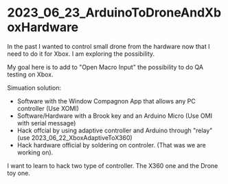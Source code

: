 # 2023_06_23_ArduinoToDroneAndXboxHardware
In the past I wanted to control small drone from the hardware now that I need to do it for Xbox. I am exploring the possibility.


My goal here is to add to "Open Macro Input" the possibility to do QA testing on Xbox.

Simuation solution:
- Software with the Window Compagnon App that allows any PC controller (Use XOMI)
- Software/Hardware with a Brook key and an Arduino Micro (Use OMI with serial message)
- Hack offcial by using adaptive controller and Arduino through "relay" (use 2023_06_22_XboxAdaptiveToX360)
- Hack hardware official by soldering on controler. (That was we are working on).

I want to learn to hack two type of controller.
The X360 one  and  the Drone toy one.
